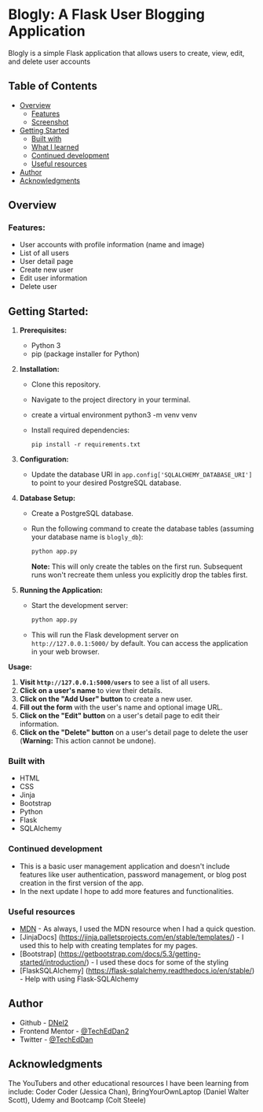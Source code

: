 # Blogly: A Flask User Blogging Application

Blogly is a simple Flask application that allows users to create, view, edit, and delete user accounts 

## Table of Contents
- [Overview](#overview)
  - [Features](#features)
  - [Screenshot](#screenshot)
- [Getting Started](#getting-started)
  - [Built with](#built-with)
  - [What I learned](#what-i-learned)
  - [Continued development](#continued-development)
  - [Useful resources](#useful-resources)
- [Author](#author)
- [Acknowledgments](#acknowledgments)

## Overview

### Features:

- User accounts with profile information (name and image)
- List of all users
- User detail page
- Create new user
- Edit user information
- Delete user

## Getting Started:

1. **Prerequisites:**
   - Python 3
   - pip (package installer for Python)

2. **Installation:**

   - Clone this repository.
   - Navigate to the project directory in your terminal.
   - create a virtual environment python3 -m venv venv
   - Install required dependencies:

     ```
     pip install -r requirements.txt
     ```

3. **Configuration:**

   - Update the database URI in `app.config['SQLALCHEMY_DATABASE_URI']` to point to your desired PostgreSQL database.

4. **Database Setup:**

   - Create a PostgreSQL database.
   - Run the following command to create the database tables (assuming your database name is `blogly_db`):

     ```bash
     python app.py
     ```

     **Note:** This will only create the tables on the first run. Subsequent runs won't recreate them unless you explicitly drop the tables first.

5. **Running the Application:**

   - Start the development server:

     ```bash
     python app.py
     ```

   - This will run the Flask development server on `http://127.0.0.1:5000/` by default. You can access the application in your web browser.

**Usage:**

1. **Visit `http://127.0.0.1:5000/users`** to see a list of all users.
2. **Click on a user's name** to view their details.
3. **Click on the "Add User" button** to create a new user.
4. **Fill out the form** with the user's name and optional image URL.
5. **Click on the "Edit" button** on a user's detail page to edit their information.
6. **Click on the "Delete" button** on a user's detail page to delete the user (**Warning:** This action cannot be undone).

### Built with

- HTML
- CSS
- Jinja
- Bootstrap
- Python
- Flask
- SQLAlchemy

### Continued development
- This is a basic user management application and doesn't include features like user authentication, password management, or blog post creation in the first version of the app.
- In the next update I hope to add more features and functionalities.

### Useful resources
- [MDN](https://developer.mozilla.org/en-US/) - As always, I used the MDN resource when I had a quick question.
- [JinjaDocs] (https://jinja.palletsprojects.com/en/stable/templates/) - I used this to help with creating templates for my pages. 
- [Bootstrap] (https://getbootstrap.com/docs/5.3/getting-started/introduction/) - I used these docs for some of the styling
- [FlaskSQLAlchemy] (https://flask-sqlalchemy.readthedocs.io/en/stable/) - Help with using Flask-SQLAlchemy

## Author
- Github - [DNel2](https://github.com/TechEdDan2)
- Frontend Mentor - [@TechEdDan2](https://www.frontendmentor.io/profile/TechEdDan2)
- Twitter - [@TechEdDan](https://twitter.com/TechEdDan)

## Acknowledgments
The YouTubers and other educational resources I have been learning from include: Coder Coder (Jessica Chan), BringYourOwnLaptop (Daniel Walter Scott), Udemy and Bootcamp (Colt Steele)  
